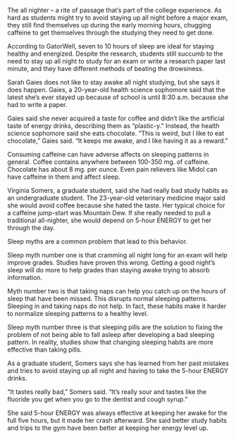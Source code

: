 The all nighter – a rite of passage that’s part of the college experience. As hard as students might try to avoid staying up all night before a major exam, they still find themselves up during the early morning hours, chugging caffeine to get themselves through the studying they need to get done.

According to GatorWell, seven to 10 hours of sleep are ideal for staying healthy and energized.  Despite the research, students still succumb to the need to stay up all night to study for an exam or write a research paper last minute, and they have different methods of beating the drowsiness.

Sarah Gaies does not like to stay awake all night studying, but she says it does happen.  Gaies, a 20-year-old health science sophomore said that the latest she’s ever stayed up because of school is until 8:30 a.m. because she had to write a paper. 

Gaies said she never acquired a taste for coffee and didn’t like the artificial taste of energy drinks, describing them as “plastic-y.”  Instead, the health science sophomore said she eats chocolate.
“This is weird, but I like to eat chocolate,” Gaies said.  “It keeps me awake, and I like having it as a reward.”

Consuming caffeine can have adverse affects on sleeping patterns in general.  Coffee contains anywhere between 100-350 mg. of caffeine.  Chocolate has about 8 mg. per ounce.  Even pain relievers like Midol can have caffeine in them and affect sleep.

Virginia Somers, a graduate student, said she had really bad study habits as an undergraduate student.  The 23-year-old veterinary medicine major said she would avoid coffee because she hated the taste.  Her typical choice for a caffeine jump-start was Mountain Dew.  If she really needed to pull a traditional all-nighter, she would depend on 5-hour ENERGY to get her through the day.

Sleep myths are a common problem that lead to this behavior.

Sleep myth number one is that cramming all night long for an exam will help improve grades.  Studies have proven this wrong.  Getting a good night’s sleep will do more to help grades than staying awake trying to absorb information.

Myth number two is that taking naps can help you catch up on the hours of sleep that have been missed.  This disrupts normal sleeping patterns.  Sleeping in and taking naps do not help.  In fact, these habits make it harder to normalize sleeping patterns to a healthy level.

Sleep myth number three is that sleeping pills are the solution to fixing the problem of not being able to fall asleep after developing a bad sleeping pattern.  In reality, studies show that changing sleeping habits are more effective than taking pills.

As a graduate student, Somers says she has learned from her past mistakes and tries to avoid staying up all night and having to take the 5-hour ENERGY drinks.

“It tastes really bad,” Somers said. “It’s really sour and tastes like the fluoride you get when you go to the dentist and cough syrup.”

She said 5-hour ENERGY was always effective at keeping her awake for the full five hours, but it made her crash afterward.  She said better study habits and trips to the gym have been better at keeping her energy level up.
